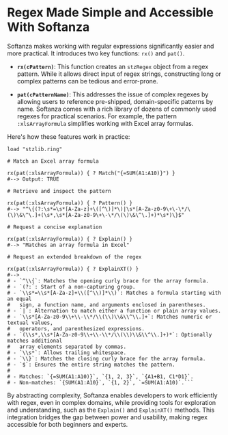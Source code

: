 # Regex Made Simple and Accessible With Softanza

Softanza makes working with regular expressions significantly easier and more practical. It introduces two key functions: `rx()` and `pat()`. 

- **`rx(cPattern)`**: This function creates an `stzRegex` object from a regex pattern. While it allows direct input of regex strings, constructing long or complex patterns can be tedious and error-prone. 

- **`pat(cPatternName)`**: This addresses the issue of complex regexes by allowing users to reference pre-shipped, domain-specific patterns by name. Softanza comes with a rich library of dozens of commonly used regexes for practical scenarios. For example, the pattern `:xlsArrayFormula` simplifies working with Excel array formulas.

Here's how these features work in practice:

```ring
load "stzlib.ring"

# Match an Excel array formula

rx(pat(:xlsArrayFormula)) { ? Match("{=SUM(A1:A10)}") }
#--> Output: TRUE

# Retrieve and inspect the pattern

rx(pat(:xlsArrayFormula)) { ? Pattern() }
#--> "^\{(?:\s*=\s*[A-Za-z]+\([^\)]*\)|\s*[A-Za-z0-9\+\-\*/\(\)\&\^\.]+(\s*,\s*[A-Za-z0-9\+\-\*/\(\)\&\^\.]+)*\s*)\}$"

# Request a concise explanation

rx(pat(:xlsArrayFormula)) { ? Explain() }
#--> "Matches an array formula in Excel"

# Request an extended breakdown of the regex

rx(pat(:xlsArrayFormula)) { ? ExplainXT() }
#-->
# - `^\\{`: Matches the opening curly brace for the array formula.
# - `(?:`: Start of a non-capturing group.
# - `\\s*=\\s*[A-Za-z]+\\([^\\)]*\\)`: Matches a formula starting with an equal
#   sign, a function name, and arguments enclosed in parentheses.
# - `|`: Alternation to match either a function or plain array values.
# - `\\s*[A-Za-z0-9\\+\\-\\*/\\(\\)\\&\\^\\.]+`: Matches numeric or textual values,
#   operators, and parenthesized expressions.
# - `(\\s*,\\s*[A-Za-z0-9\\+\\-\\*/\\(\\)\\&\\^\\.]+)*`: Optionally matches additional
#   array elements separated by commas.
# - `\\s*`: Allows trailing whitespace.
# - `\\}`: Matches the closing curly brace for the array formula.
# - `$`: Ensures the entire string matches the pattern.
#
# - Matches: `{=SUM(A1:A10)}`, `{1, 2, 3}`, `{A1+B1, C1*D1}`.
# - Non-matches: `{SUM(A1:A10}`, `{1, 2}`, `=SUM(A1:A10)`.```
```

By abstracting complexity, Softanza enables developers to work efficiently with regex, even in complex domains, while providing tools for exploration and understanding, such as the `Explain()` and `ExplainXT()` methods. This integration bridges the gap between power and usability, making regex accessible for both beginners and experts.

